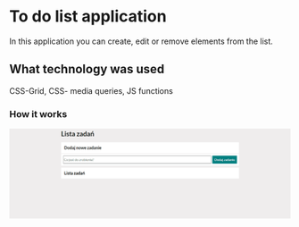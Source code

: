 # To do list application
In this application you can create, edit or remove elements from the list.
## What technology was used
CSS-Grid, CSS- media queries, JS functions
### How it works
![animation](gif/to_do_list.gif)
